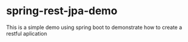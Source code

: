 # spring-rest-jpa-demo

This is a simple demo using spring boot to demonstrate how to create a restful aplication
